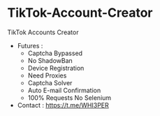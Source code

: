# TikTok-Account-Creator
TikTok Accounts Creator
- Futures :
  - Captcha Bypassed
  - No ShadowBan
  - Device Registration
  - Need Proxies
  - Captcha Solver
  - Auto E-mail Confirmation
  - 100% Requests No Selenium
- Contact : https://t.me/WHI3PER
